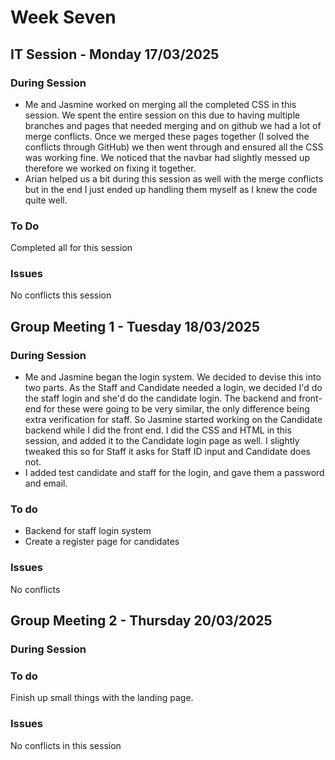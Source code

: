# Week Seven
## IT Session - Monday 17/03/2025

### During Session
- Me and Jasmine worked on merging all the completed CSS in this session. We spent the entire session on this due to having multiple branches and pages that needed merging and on github we had a lot of merge conflicts. Once we merged these pages together (I solved the conflicts through GitHub) we then went through and ensured all the CSS was working fine. We noticed that the navbar had slightly messed up therefore we worked on fixing it together.
- Arian helped us a bit during this session as well with the merge conflicts but in the end I just ended up handling them myself as I knew the code quite well.

### To Do
Completed all for this session

### Issues
No conflicts this session

## Group Meeting 1 - Tuesday 18/03/2025

### During Session
- Me and Jasmine began the login system. We decided to devise this into two parts. As the Staff and Candidate needed a login, we decided I'd do the staff login and she'd do the candidate login. The backend and front-end for these were going to be very similar, the only difference being extra verification for staff. So Jasmine started working on the Candidate backend while I did the front end. I did the CSS and HTML in this session, and added it to the Candidate login page as well. I slightly tweaked this so for Staff it asks for Staff ID input and Candidate does not. 
- I added test candidate and staff for the login, and gave them a password and email.

### To do
- Backend for staff login system
- Create a register page for candidates 

### Issues
No conflicts

## Group Meeting 2 - Thursday 20/03/2025

### During Session

### To do
Finish up small things with the landing page.

### Issues
No conflicts in this session